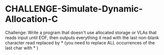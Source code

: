 # CHALLENGE-Simulate-Dynamic-Allocation-C
Challenge: Write a program that doesn't use allocated storage or VLAs that reads input until EOF, then outputs everything it read with the last non-blank character read replaced by * (you need to replace ALL occurrences of the last char with * )

